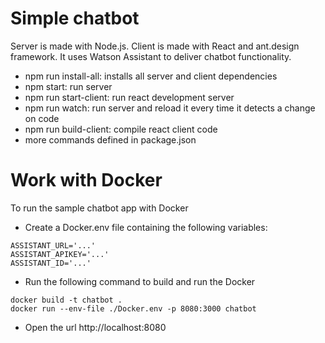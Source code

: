  # Simple chatbot

Server is made with Node.js. Client is made with React and ant.design framework. It uses Watson Assistant to deliver chatbot functionality.

- npm run install-all: installs all server and client dependencies
- npm start: run server
- npm run start-client: run react development server
- npm run watch: run server and reload it every time it detects a change on code
- npm run build-client: compile react client code
- more commands defined in package.json

# Work with Docker

To run the sample chatbot app with Docker

* Create a Docker.env file containing the following variables:

```
ASSISTANT_URL='...'
ASSISTANT_APIKEY='...'
ASSISTANT_ID='...'
```

* Run the following command to build and run the Docker
```
docker build -t chatbot .
docker run --env-file ./Docker.env -p 8080:3000 chatbot
```
* Open the url http://localhost:8080
